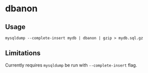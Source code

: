 # dbanon

## Usage

```
mysqldump --complete-insert mydb | dbanon | gzip > mydb.sql.gz
```

## Limitations

Currently requires `mysqldump` be run with `--complete-insert` flag.